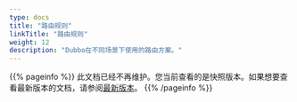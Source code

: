 ```yaml
---
type: docs
title: "路由规则"
linkTitle: "路由规则"
weight: 12
description: "Dubbo在不同场景下使用的路由方案。"
---
```


{{% pageinfo %}} 此文档已经不再维护。您当前查看的是快照版本。如果想要查看最新版本的文档，请参阅[最新版本](/zh-cn/docs3-v2/java-sdk/advanced-features-and-usage/traffic/mesh-style/)。
{{% /pageinfo %}}

